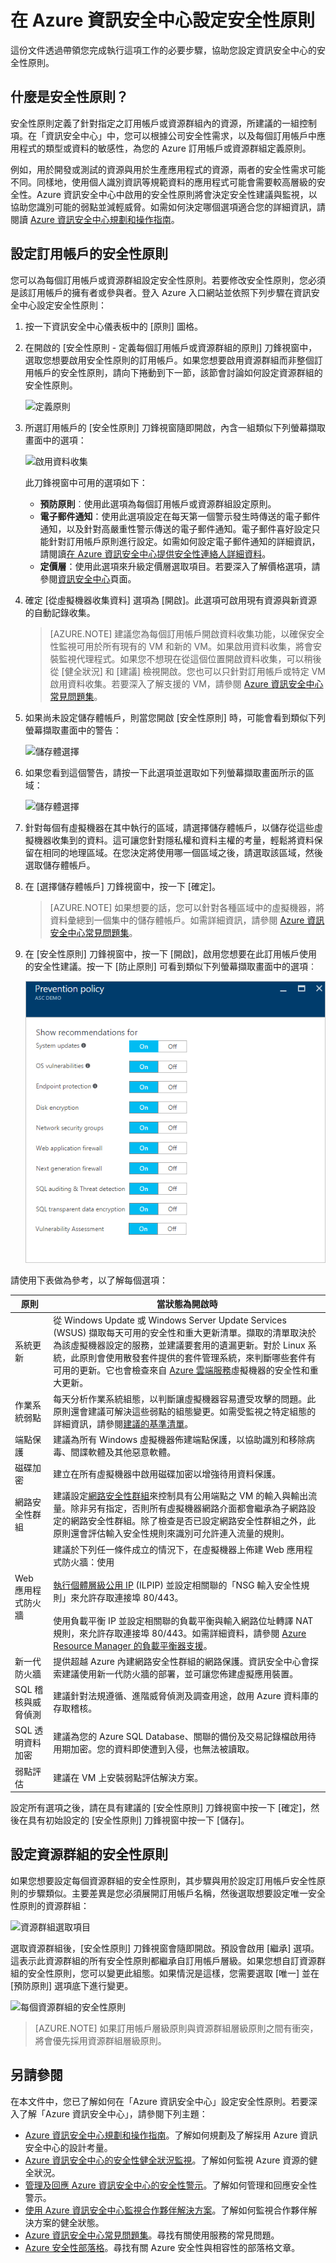 <properties
   pageTitle="在 Azure 資訊安全中心設定安全性原則 | Microsoft Azure"
   description="本文件可協助您在「Azure 資訊安全中心」設定安全性原則。"
   services="security-center"
   documentationCenter="na"
   authors="YuriDio"
   manager="swadhwa"
   editor=""/>

<tags
   ms.service="security-center"
   ms.devlang="na"
   ms.topic="hero-article"
   ms.tgt_pltfrm="na"
   ms.workload="na"
   ms.date="09/22/2016"
   ms.author="yurid"/>

# 在 Azure 資訊安全中心設定安全性原則
這份文件透過帶領您完成執行這項工作的必要步驟，協助您設定資訊安全中心的安全性原則。

## 什麼是安全性原則？
安全性原則定義了針對指定之訂用帳戶或資源群組內的資源，所建議的一組控制項。在「資訊安全中心」中，您可以根據公司安全性需求，以及每個訂用帳戶中應用程式的類型或資料的敏感性，為您的 Azure 訂用帳戶或資源群組定義原則。

例如，用於開發或測試的資源與用於生產應用程式的資源，兩者的安全性需求可能不同。同樣地，使用個人識別資訊等規範資料的應用程式可能會需要較高層級的安全性。Azure 資訊安全中心中啟用的安全性原則將會決定安全性建議與監視，以協助您識別可能的弱點並減輕威脅。如需如何決定哪個選項適合您的詳細資訊，請閱讀 [Azure 資訊安全中心規劃和操作指南](security-center-planning-and-operations-guide.md)。

## 設定訂用帳戶的安全性原則

您可以為每個訂用帳戶或資源群組設定安全性原則。若要修改安全性原則，您必須是該訂用帳戶的擁有者或參與者。登入 Azure 入口網站並依照下列步驟在資訊安全中心設定安全性原則：

1. 按一下資訊安全中心儀表板中的 [原則] 圖格。

2. 在開啟的 [安全性原則 - 定義每個訂用帳戶或資源群組的原則] 刀鋒視窗中，選取您想要啟用安全性原則的訂用帳戶。如果您想要啟用資源群組而非整個訂用帳戶的安全性原則，請向下捲動到下一節，該節會討論如何設定資源群組的安全性原則。

    ![定義原則](./media/security-center-policies/security-center-policies-fig1-ga.png)

3. 所選訂用帳戶的 [安全性原則] 刀鋒視窗隨即開啟，內含一組類似下列螢幕擷取畫面中的選項：

    ![啟用資料收集](./media/security-center-policies/security-center-policies-fig2-ga.png)

	此刀鋒視窗中可用的選項如下：
	- **預防原則**︰使用此選項為每個訂用帳戶或資源群組設定原則。
	- **電子郵件通知**：使用此選項設定在每天第一個警示發生時傳送的電子郵件通知，以及針對高嚴重性警示傳送的電子郵件通知。電子郵件喜好設定只能針對訂用帳戶原則進行設定。如需如何設定電子郵件通知的詳細資訊，請閱讀[在 Azure 資訊安全中心提供安全性連絡人詳細資料](security-center-provide-security-contact-details.md)。
	- **定價層**：使用此選項來升級定價層選取項目。若要深入了解價格選項，請參閱[資訊安全中心](https://azure.microsoft.com/pricing/details/security-center/)頁面。


4.  確定 [從虛擬機器收集資料] 選項為 [開啟]。此選項可啟用現有資源與新資源的自動記錄收集。

    >[AZURE.NOTE] 建議您為每個訂用帳戶開啟資料收集功能，以確保安全性監視可用於所有現有的 VM 和新的 VM。如果啟用資料收集，將會安裝監視代理程式。如果您不想現在從這個位置開啟資料收集，可以稍後從 [健全狀況] 和 [建議] 檢視開啟。您也可以只針對訂用帳戶或特定 VM 啟用資料收集。若要深入了解支援的 VM，請參閱 [Azure 資訊安全中心常見問題集](security-center-faq.md)。

5. 如果尚未設定儲存體帳戶，則當您開啟 [安全性原則] 時，可能會看到類似下列螢幕擷取畫面中的警告：

    ![儲存體選擇](./media/security-center-policies/security-center-policies-fig2.png)

6. 如果您看到這個警告，請按一下此選項並選取如下列螢幕擷取畫面所示的區域：

    ![儲存體選擇](./media/security-center-policies/security-center-policies-fig3-ga.png)

7. 針對每個有虛擬機器在其中執行的區域，請選擇儲存體帳戶，以儲存從這些虛擬機器收集到的資料。這可讓您針對隱私權和資料主權的考量，輕鬆將資料保留在相同的地理區域。在您決定將使用哪一個區域之後，請選取該區域，然後選取儲存體帳戶。

8. 在 [選擇儲存體帳戶] 刀鋒視窗中，按一下 [確定]。

    > [AZURE.NOTE] 如果想要的話，您可以針對各種區域中的虛擬機器，將資料彙總到一個集中的儲存體帳戶。如需詳細資訊，請參閱 [Azure 資訊安全中心常見問題集](security-center-faq.md)。

9. 在 [安全性原則] 刀鋒視窗中，按一下 [開啟]，啟用您想要在此訂用帳戶使用的安全性建議。按一下 [防止原則] 可看到類似下列螢幕擷取畫面中的選項︰

	![選取安全性原則](./media/security-center-policies/security-center-policies-fig4-ga-new.png)

請使用下表做為參考，以了解每個選項：

| 原則 | 當狀態為開啟時 |
|----- |-----|
| 系統更新 | 從 Windows Update 或 Windows Server Update Services (WSUS) 擷取每天可用的安全性和重大更新清單。擷取的清單取決於為該虛擬機器設定的服務，並建議要套用的遺漏更新。對於 Linux 系統，此原則會使用散發套件提供的套件管理系統，來判斷哪些套件有可用的更新。它也會檢查來自 [Azure 雲端服務](./cloud-services/cloud-services-how-to-configure.md)虛擬機器的安全性和重大更新。 |
| 作業系統弱點 | 每天分析作業系統組態，以判斷讓虛擬機器容易遭受攻擊的問題。此原則還會建議可解決這些弱點的組態變更。如需受監視之特定組態的詳細資訊，請參閱[建議的基準清單](https://gallery.technet.microsoft.com/Azure-Security-Center-a789e335)。 |
| 端點保護 | 建議為所有 Windows 虛擬機器佈建端點保護，以協助識別和移除病毒、間諜軟體及其他惡意軟體。|
| 磁碟加密 | 建立在所有虛擬機器中啟用磁碟加密以增強待用資料保護。
| 網路安全性群組 | 建議設定[網路安全性群組](../virtual-network/virtual-networks-nsg.md)來控制具有公用端點之 VM 的輸入與輸出流量。除非另有指定，否則所有虛擬機器網路介面都會繼承為子網路設定的網路安全性群組。除了檢查是否已設定網路安全性群組之外，此原則還會評估輸入安全性規則來識別可允許連入流量的規則。 |
| Web 應用程式防火牆 | 建議於下列任一條件成立的情況下，在虛擬機器上佈建 Web 應用程式防火牆：使用</br></br>[執行個體層級公用 IP](../virtual-network/virtual-networks-instance-level-public-ip.md) (ILPIP) 並設定相關聯的「NSG 輸入安全性規則」來允許存取連接埠 80/443。</br></br>使用負載平衡 IP 並設定相關聯的負載平衡與輸入網路位址轉譯 NAT 規則，來允許存取連接埠 80/443。如需詳細資料，請參閱 [Azure Resource Manager 的負載平衡器支援](../load-balancer/load-balancer-arm.md)。 |
| 新一代防火牆 | 提供超越 Azure 內建網路安全性群組的網路保護。資訊安全中心會探索建議使用新一代防火牆的部署，並可讓您佈建虛擬應用裝置。 |
| SQL 稽核與威脅偵測 | 建議針對法規遵循、進階威脅偵測及調查用途，啟用 Azure 資料庫的存取稽核。 |
| SQL 透明資料加密 | 建議為您的 Azure SQL Database、關聯的備份及交易記錄檔啟用待用期加密。您的資料即使遭到入侵，也無法被讀取。 |
| 弱點評估 | 建議在 VM 上安裝弱點評估解決方案。 |

設定所有選項之後，請在具有建議的 [安全性原則] 刀鋒視窗中按一下 [確定]，然後在具有初始設定的 [安全性原則] 刀鋒視窗中按一下 [儲存]。

## 設定資源群組的安全性原則

如果您想要設定每個資源群組的安全性原則，其步驟與用於設定訂用帳戶安全性原則的步驟類似。主要差異是您必須展開訂用帳戶名稱，然後選取想要設定唯一安全性原則的資源群組：

![資源群組選取項目](./media/security-center-policies/security-center-policies-fig5-ga.png)

選取資源群組後，[安全性原則] 刀鋒視窗會隨即開啟。預設會啟用 [繼承] 選項。這表示此資源群組的所有安全性原則都繼承自訂用帳戶層級。如果您想自訂資源群組的安全性原則，您可以變更此組態。如果情況是這樣，您需要選取 [唯一] 並在 [預防原則] 選項底下進行變更。

![每個資源群組的安全性原則](./media/security-center-policies/security-center-policies-fig6-ga.png)

> [AZURE.NOTE] 如果訂用帳戶層級原則與資源群組層級原則之間有衝突，將會優先採用資源群組層級原則。


## 另請參閱

在本文件中，您已了解如何在「Azure 資訊安全中心」設定安全性原則。若要深入了解「Azure 資訊安全中心」，請參閱下列主題：

- [Azure 資訊安全中心規劃和操作指南](security-center-planning-and-operations-guide.md)。了解如何規劃及了解採用 Azure 資訊安全中心的設計考量。
- [Azure 資訊安全中心的安全性健全狀況監視](security-center-monitoring.md)。了解如何監視 Azure 資源的健全狀況。
- [管理及回應 Azure 資訊安全中心的安全性警示](security-center-managing-and-responding-alerts.md)。了解如何管理和回應安全性警示。
- [使用 Azure 資訊安全中心監視合作夥伴解決方案](security-center-partner-solutions.md)。了解如何監視合作夥伴解決方案的健全狀態。
- [Azure 資訊安全中心常見問題集](security-center-faq.md)。尋找有關使用服務的常見問題。
- [Azure 安全性部落格](http://blogs.msdn.com/b/azuresecurity/)。尋找有關 Azure 安全性與相容性的部落格文章。

<!---HONumber=AcomDC_0928_2016-->